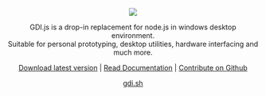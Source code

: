 <p align="center">
  <a href="https://nodejs.org/">
    <img src="https://gdi.sh/res/gfx/gdi.png">
  </a>
</p>

<p align="center">
GDI.js is a drop-in replacement for node.js in windows desktop environment.<br>Suitable for personal prototyping, desktop utilities, hardware interfacing and much more.
</p>

<p align="center">
  <a href="https://gdi.sh/download">Download latest version</a>
 |
  <a href="https://gdi.sh/docs">Read Documentation</a>
 |
  <a href="https://github.com/gdiJS/base">Contribute on Github</a>
</p>

<p align="center">
 <a href="https://gdi.sh/">gdi.sh</a>
</p>
